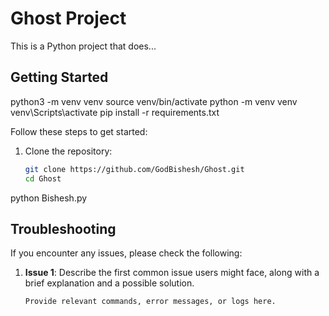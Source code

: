 # Ghost Project

This is a Python project that does...

## Getting Started

python3 -m venv venv
source venv/bin/activate
python -m venv venv
venv\Scripts\activate
pip install -r requirements.txt



Follow these steps to get started:

1. Clone the repository:
   ```bash
   git clone https://github.com/GodBishesh/Ghost.git
   cd Ghost
python Bishesh.py

## Troubleshooting

If you encounter any issues, please check the following:

1. **Issue 1**: Describe the first common issue users might face, along with a brief explanation and a possible solution.

   ```bash
   Provide relevant commands, error messages, or logs here.
